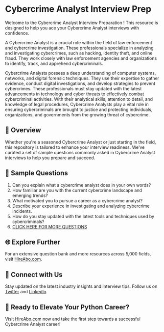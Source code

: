# Cybercrime Analyst Interview Prep

Welcome to the Cybercrime Analyst Interview Preparation ! This resource is designed to help you ace your Cybercrime Analyst interviews with confidence.

A Cybercrime Analyst is a crucial role within the field of law enforcement and cybercrime investigation. These professionals specialize in analyzing and investigating cybercrimes, such as hacking, identity theft, and online fraud. They work closely with law enforcement agencies and organizations to identify, track, and apprehend cybercriminals. 

Cybercrime Analysts possess a deep understanding of computer systems, networks, and digital forensic techniques. They use their expertise to gather evidence, conduct digital investigations, and develop strategies to prevent cybercrimes. These professionals must stay updated with the latest advancements in technology and cyber threats to effectively combat cybercriminal activities. With their analytical skills, attention to detail, and knowledge of legal procedures, Cybercrime Analysts play a vital role in ensuring cybercriminals are brought to justice and protecting individuals, organizations, and governments from the growing threat of cybercrime.

## 🚀 Overview

Whether you're a seasoned Cybercrime Analyst or just starting in the field, this repository is tailored to enhance your interview readiness. We've curated a set of sample questions commonly asked in Cybercrime Analyst interviews to help you prepare and succeed.

## 📝 Sample Questions

1. Can you explain what a cybercrime analyst does in your own words?
2. How familiar are you with the current cybercrime landscape and emerging trends?
3. What motivated you to pursue a career as a cybercrime analyst?
4. Describe your experience in investigating and analyzing cybercrime incidents.
5. How do you stay updated with the latest tools and techniques used by cybercriminals?
6. [CLICK HERE FOR MORE QUESTIONS](https://hireabo.com/job/9_3_35/Cybercrime%20Analyst)

## 🌐 Explore Further

For an extensive question bank and more resources across 5,000 fields, visit [HireAbo.com](https://www.hireabo.com).

## 📱 Connect with Us

Stay updated on the latest industry insights and interview tips. Follow us on [Twitter](https://twitter.com/hireabo) and [LinkedIn](https://www.linkedin.com/in/hire-abo-3609972a8/).

## 🚀 Ready to Elevate Your Python Career?

Visit [HireAbo.com](https://www.hireabo.com) now and take the first step towards a successful Cybercrime Analyst career!
